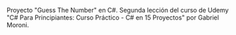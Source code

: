 Proyecto "Guess The Number" en C#. Segunda lección del curso de Udemy "C# Para Principiantes: Curso Práctico - C# en 15 Proyectos" por Gabriel Moroni.